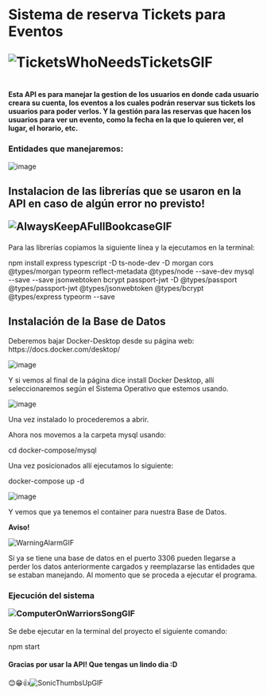 <h1>
  Sistema de reserva Tickets para Eventos

  ![TicketsWhoNeedsTicketsGIF](https://github.com/JuanMaria445/Api-Rest-de-Tickets-para-Eventos/assets/69771376/0710124e-e7fe-4753-8f7b-13484ed68e82)

<h1>

  
<h4>
Esta API es para manejar la gestion de los usuarios en donde cada usuario creara su cuenta, los eventos a los cuales podrán reservar sus tickets los usuarios para poder verlos. Y la gestión para las reservas que hacen los usuarios para ver un evento,  como la fecha en la que lo quieren ver, el lugar, el horario, etc.
</h4>

<h3>
  Entidades que manejaremos:
</h3>

![image](https://github.com/JuanMaria445/Api-Rest-de-Tickets-para-Eventos/assets/69771376/3a9ef810-8de6-49ed-9421-85f9f5b4f292)


<h2>
  Instalacion de las librerías que se usaron en la API en caso de algún error no previsto!
  
  ![AlwaysKeepAFullBookcaseGIF](https://github.com/JuanMaria445/Api-Rest-de-Tickets-para-Eventos/assets/69771376/932aa86b-8e46-42ec-89b4-fb4ca30d810e)


</h2>


<p>
  Para las librerías copiamos la siguiente línea y la ejecutamos en la terminal:

  
 npm install express typescript -D ts-node-dev -D morgan cors @types/morgan typeorm reflect-metadata @types/node --save-dev mysql --save --save jsonwebtoken bcrypt passport-jwt -D @types/passport @types/passport-jwt @types/jsonwebtoken @types/bcrypt @types/express typeorm --save
</p>

<h2>
Instalación de la Base de Datos
</h2>
<p>
Deberemos bajar Docker-Desktop desde su página web: https://docs.docker.com/desktop/

![image](https://github.com/JuanMaria445/Api-Rest-de-Tickets-para-Eventos/assets/69771376/bc51bd69-f0df-4e2b-a587-6377585e4841)

Y si vemos al final de la página dice install Docker Desktop, allí seleccionaremos según el Sistema Operativo que estemos usando.

![image](https://github.com/JuanMaria445/Api-Rest-de-Tickets-para-Eventos/assets/69771376/167c5f70-6181-407c-a55c-2303105b635a)

Una vez instalado lo procederemos a abrir.

Ahora nos movemos a la carpeta mysql usando:

cd docker-compose/mysql

Una vez posicionados allí ejecutamos lo siguiente:

docker-compose up -d

![image](https://github.com/JuanMaria445/Api-Rest-de-Tickets-para-Eventos/assets/69771376/d6d63ac5-f9f4-4bbd-832a-553d4b81137e)

Y vemos que ya tenemos el container para nuestra Base de Datos.

**Aviso!**

![WarningAlarmGIF](https://github.com/JuanMaria445/Api-Rest-de-Tickets-para-Eventos/assets/69771376/fcfa16b2-f524-4348-b5cc-f328de676fe8)


Si ya se tiene una base de datos en el puerto 3306 pueden llegarse a perder los datos anteriormente cargados y reemplazarse las entidades que se estaban manejando. Al momento que se proceda a ejecutar el programa.
</p>
<h3>
Ejecución del sistema

![ComputerOnWarriorsSongGIF](https://github.com/JuanMaria445/Api-Rest-de-Tickets-para-Eventos/assets/69771376/18c0005e-389c-4113-9e0b-672eeddad7c2)

  
</h3>
<p>
Se debe ejecutar en la terminal del proyecto el siguiente comando:
  
npm start
</p>

<h4>
Gracias por usar la API!
  Que tengas un lindo dia :D
</h4>

😊😁👍![SonicThumbsUpGIF](https://github.com/JuanMaria445/Api-Rest-de-Tickets-para-Eventos/assets/69771376/f6390931-8e1f-4628-8288-f807b2a5ce34)


